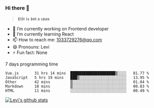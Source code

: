 ### Hi there 👋

> 𝕷𝖎𝖋𝖊 𝖎𝖘 𝖇𝖚𝖙 𝖆 𝖘𝖕𝖆𝖓

- 🔭 I’m currently working on Frontend developer
- 🌱 I’m currently learning React
- 📫 How to reach me: 1033729276@qq.com
- 😄 Pronouns: Levi
- ⚡ Fun fact: None


7 days programming time



<!--START_SECTION:waka-->
```text
Vue.js       31 hrs 14 mins  ████████████████████▒░░░░   81.77 % 
JavaScript   5 hrs 19 mins   ███▒░░░░░░░░░░░░░░░░░░░░░   13.95 % 
Other        42 mins         ▒░░░░░░░░░░░░░░░░░░░░░░░░   01.84 % 
Markdown     18 mins         ▒░░░░░░░░░░░░░░░░░░░░░░░░   00.83 % 
HTML         11 mins         ░░░░░░░░░░░░░░░░░░░░░░░░░   00.49 % 
```
<!--END_SECTION:waka-->


[![Levi's github stats](https://github-readme-stats.vercel.app/api?username=chaossssss)](https://github.com/anuraghazra/github-readme-stats)
